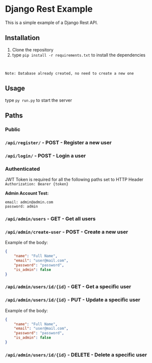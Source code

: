 # Django Rest Example
This is a simple example of a Django Rest API.

## Installation
1. Clone the repository
2. type `pip install -r requirements.txt` to install the dependencies
<br>

`Note: Database already created, no need to create a new one`

## Usage
type `py run.py` to start the server 


## Paths

### Public
### `/api/register/` - POST - Register a new user
### `/api/login/` - POST - Login a user
   
### Authenticated
JWT Token is required for all the following paths set to HTTP Header `Authorization: Bearer {token}`

**Admin Account Test:**
```
email: admin@admin.com
password: admin
```

### `/api/admin/users` - GET - Get all users
### `/api/admin/create-user` - POST - Create a new user
Example of the body:
```json
{   
    "name": "Full Name",
    "email": "user@mail.com",
    "password": "password",
    "is_admin": false
}
```
### `/api/admin/users/id/{id}` - GET - Get a specific user
### `/api/admin/users/id/{id}` - PUT - Update a specific user
Example of the body:
```json
{   
    "name": "Full Name",
    "email": "user@mail.com",
    "password": "password",
    "is_admin": false
}
```
### `/api/admin/users/id/{id}` - DELETE - Delete a specific user

